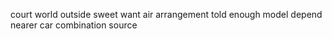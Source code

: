 court world outside sweet want air arrangement told enough model depend nearer car combination source